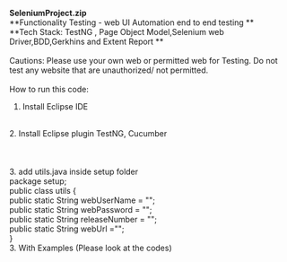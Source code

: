 **SeleniumProject.zip**
<br>
**Functionality Testing - web UI Automation end to end testing **<br> 
**Tech Stack: TestNG , Page Object Model,Selenium web Driver,BDD,Gerkhins and Extent Report **<br>
<br>
Cautions: Please use your own web or permitted web for Testing. Do not test any website that are unauthorized/ not permitted.
<br>
<br>
How to run this code:
<br>
1. Install Eclipse IDE
<br>
2. Install Eclipse plugin TestNG, Cucumber
<br>
<br>
<br>
<br>
3. add utils.java inside setup folder
<br>
package setup;
<be>
<br>
public class utils {
	<br>
		public static String webUserName = "";
	<br>
		public static String webPassword = "";
	<br>
		public static String releaseNumber = "";
	<br>
		public static String webUrl ="";
	<br>
}
<br>
3. With Examples (Please look at the codes)
